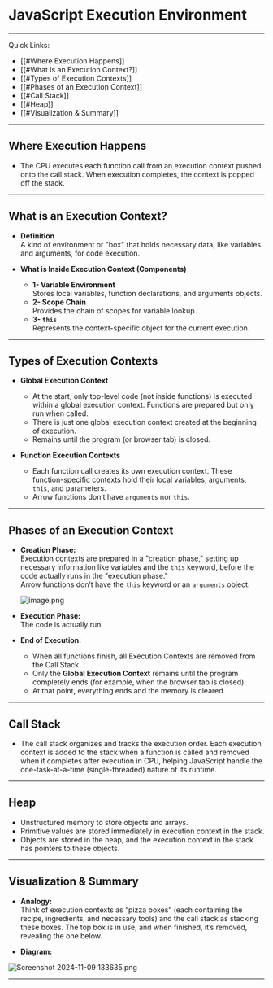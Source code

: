 # JavaScript Execution Environment
---

Quick Links:

- [[#Where Execution Happens]]
- [[#What is an Execution Context?]]
- [[#Types of Execution Contexts]]
- [[#Phases of an Execution Context]]
- [[#Call Stack]]
- [[#Heap]]
- [[#Visualization & Summary]]
---

## Where Execution Happens

- The CPU executes each function call from an execution context pushed onto the call stack. When execution completes, the context is popped off the stack.

---

## What is an Execution Context?

- **Definition**  
  A kind of environment or "box" that holds necessary data, like variables and arguments, for code execution.

- **What is Inside Execution Context (Components)**  
  - **1- Variable Environment**  
    Stores local variables, function declarations, and arguments objects.  
  - **2- Scope Chain**  
    Provides the chain of scopes for variable lookup.  
  - **3- `this`**  
    Represents the context-specific object for the current execution.

---

## Types of Execution Contexts

- **Global Execution Context**  
  - At the start, only top-level code (not inside functions) is executed within a global execution context. Functions are prepared but only run when called.  
  - There is just one global execution context created at the beginning of execution.  
  - Remains until the program (or browser tab) is closed.

- **Function Execution Contexts**  
  - Each function call creates its own execution context. These function-specific contexts hold their local variables, arguments, `this`, and parameters.  
  - Arrow functions don’t have `arguments` nor `this`.

---

## Phases of an Execution Context

- **Creation Phase:**  
  Execution contexts are prepared in a "creation phase," setting up necessary information like variables and the `this` keyword, before the code actually runs in the "execution phase."  
  Arrow functions don’t have the `this` keyword or an `arguments` object.

  ![image.png](attachment:54dc3561-6742-48bb-af6b-52c86878f1d6:image.png)

- **Execution Phase:**  
  The code is actually run.

- **End of Execution:**  
  - When all functions finish, all Execution Contexts are removed from the Call Stack.  
  - Only the **Global Execution Context** remains until the program completely ends (for example, when the browser tab is closed).  
  - At that point, everything ends and the memory is cleared.

---

## Call Stack

- The call stack organizes and tracks the execution order. Each execution context is added to the stack when a function is called and removed when it completes after execution in CPU, helping JavaScript handle the one-task-at-a-time (single-threaded) nature of its runtime.

---

## Heap

- Unstructured memory to store objects and arrays.  
- Primitive values are stored immediately in execution context in the stack.  
- Objects are stored in the heap, and the execution context in the stack has pointers to these objects.

---

## Visualization & Summary

- **Analogy:**  
  Think of execution contexts as “pizza boxes” (each containing the recipe, ingredients, and necessary tools) and the call stack as stacking these boxes. The top box is in use, and when finished, it’s removed, revealing the one below.

- **Diagram:**  

![Screenshot 2024-11-09 133635.png](https://prod-files-secure.s3.us-west-2.amazonaws.com/5cefd5f8-1137-4451-8689-bc393362ca2c/1c387643-d7e3-4d39-a857-21614e4f2cb6/Screenshot_2024-11-09_133635.png)

---
